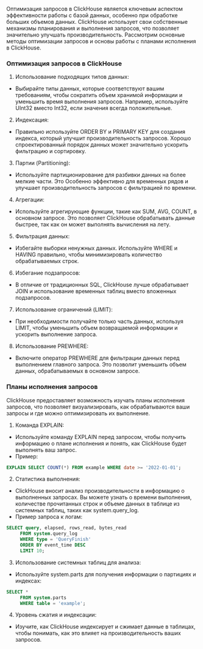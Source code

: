 Оптимизация запросов в ClickHouse является ключевым аспектом эффективности работы с базой данных, особенно при обработке больших объемов данных. ClickHouse использует свои собственные механизмы планирования и выполнения запросов, что позволяет значительно улучшать производительность. Рассмотрим основные методы оптимизации запросов и основы работы с планами исполнения в ClickHouse.

### Оптимизация запросов в ClickHouse

1. Использование подходящих типов данных:
- Выбирайте типы данных, которые соответствуют вашим требованиям, чтобы сократить объем хранимой информации и уменьшить время выполнения запросов. Например, используйте UInt32 вместо Int32, если значения всегда положительные.

2. Индексация:
- Правильно используйте ORDER BY и PRIMARY KEY для создания индекса, который улучшит производительность запросов. Хорошо спроектированный порядок данных может значительно ускорить фильтрацию и сортировку.

3. Партии (Partitioning):
- Используйте партиционирование для разбивки данных на более мелкие части. Это Особенно эффективно для временных рядов и улучшает производительность запросов с фильтрацией по времени.

4. Агрегации:
- Используйте агрегирующие функции, такие как SUM, AVG, COUNT, в основном запросе. Это позволяет ClickHouse обрабатывать данные быстрее, так как он может выполнять вычисления на лету.

5. Фильтрация данных:
- Избегайте выборки ненужных данных. Используйте WHERE и HAVING правильно, чтобы минимизировать количество обрабатываемых строк.

6. Избегание подзапросов:
- В отличие от традиционных SQL, ClickHouse лучше обрабатывает JOIN и использование временных таблиц вместо вложенных подзапросов.

7. Использование ограничений (LIMIT):
- При необходимости получайте только часть данных, используя LIMIT, чтобы уменьшить объем возвращаемой информации и ускорить выполнение запроса.

8. Использование PREWHERE:
- Включите оператор PREWHERE для фильтрации данных перед выполнением главного запроса. Это позволит уменьшить объем данных, обрабатываемых в основном запросе.

### Планы исполнения запросов

ClickHouse предоставляет возможность изучать планы исполнения запросов, что позволяет визуализировать, как обрабатываются ваши запросы и где можно оптимизировать их выполнение.

1. Команда EXPLAIN:
- Используйте команду EXPLAIN перед запросом, чтобы получить информацию о плане исполнения и понять, как ClickHouse будет выполнять ваш запрос.
- Пример:
```sql
EXPLAIN SELECT COUNT(*) FROM example WHERE date >= '2022-01-01';
```

2. Статистика выполнения:
- ClickHouse вносит анализ производительности в информацию о выполненных запросах. Вы можете узнать о времени выполнения, количестве прочитанных строк и объеме данных в таблице из системных таблиц, таких как system.query_log.
- Пример запроса к логам:
```sql
SELECT query, elapsed, rows_read, bytes_read
     FROM system.query_log
     WHERE type = 'QueryFinish'
     ORDER BY event_time DESC
     LIMIT 10;
```

3. Использование системных таблиц для анализа:
- Используйте system.parts для получения информации о партициях и индексах:
```sql
SELECT *
     FROM system.parts
     WHERE table = 'example';
```

4. Уровень сжатия и индексации:
- Изучите, как ClickHouse индексирует и сжимает данные в таблицах, чтобы понимать, как это влияет на производительность ваших запросов.

